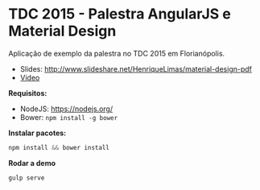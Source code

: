 # TDC 2015 - Palestra AngularJS e Material Design
Aplicação de exemplo da palestra no TDC 2015 em Florianópolis.
- Slides: http://www.slideshare.net/HenriqueLimas/material-design-pdf
- [Video](http://www.infoq.com/br/presentations/material-design-simples-e-rapido-com-angularjs?utm_source=infoq&utm_medium=videos_homepage&utm_campaign=videos_row1)

**Requisitos:**
  - NodeJS: https://nodejs.org/
  - Bower: ```npm install -g bower```

**Instalar pacotes:**
```javascript
npm install && bower install
```

**Rodar a demo**
```javascript
gulp serve
```
